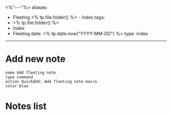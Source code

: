 <%"---"%>
aliases:
  - Fleeting <% tp.file.folder() %> - index
tags:
  - <% tp.file.folder() %>
  - Index
  - Fleeting
date: <% tp.date.now("YYYY-MM-DD") %>
type: index
---

# Add new note

```button
name Add fleeting note
type command
action QuickAdd: Add fleeting note macro
color blue
```

# Notes list

